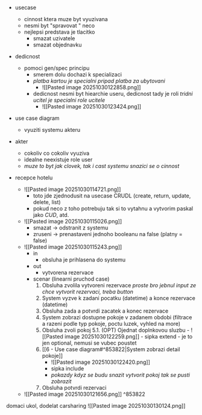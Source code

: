 - usecase
	- cinnost ktera muze byt vyuzivana
	- nesmi byt "spravovat " neco
	- nejlepsi predstava je tlacitko
		- smazat uzivatele
		- smazat objednavku

- dedicnost
	- pomoci gen/spec principu
		- smerem dolu dochazi k specializaci
		- *platba kartou je specialni pripad platba za ubytovani*
			- ![[Pasted image 20251030122858.png]]
		- dedicnost nesmi byt hiearchie useru, dedicnost tady je roli *tridni ucitel je specialni role ucitele*
			- ![[Pasted image 20251030123424.png]]


- use case diagram
	- vyuziti systemu akteru

- akter
	- cokoliv co cokoliv vyuziva
	- idealne neexistuje role user
	- *muze to byt jak clovek, tak i cast systemu snazici se o cinnost*

- recepce hotelu
	- ![[Pasted image 20251030114721.png]]
		- toto jde zjednodusit na usecase CRUDL (create, return, update, delete, list)
		- pokud neco z toho potrebuju tak si to vytahnu a vytvorim paskal jako *CUD*, atd.
	- ![[Pasted image 20251030115026.png]]
		- smazat -> odstranit z systemu
		- zruseni -> prenastaveni jednoho booleanu na false (platny = false)
	- ![[Pasted image 20251030115243.png]]
		- in
			- obsluha je prihlasena do systemu
		- out
			- vytvorena rezervace
		- scenar (linearni pruchod case)
			1. Obsluha zvolila vytvoreni rezervace *proste bro jebnul input ze chce vytvorit rezervaci, treba button*
			2. System vyzve k zadani pocatku (datetime) a konce rezervace (datetime)
			3. Obsluha zada a potvrdi zacatek a konec rezervace
			4. System zobrazi dostupne pokoje v zadanem obdobi (filtrace a razeni podle typ pokoje, poctu luzek, vyhled na more)
			5. Obsluha zvoli pokoj
				5.1.  (OPT) Ojednat doplnkovou sluzbu
					- ![[Pasted image 20251030122259.png]]
					- sipka extend 
					- je to jen optional, nemusi se vubec poustet
			6. [[6 - Use case diagram#^853822|System zobrazi detail pokoje]]
				- ![[Pasted image 20251030122420.png]]
				- sipka include
				- *pokazdy kdyz se budu snazit vytvorit pokoj tak se pusti zobrazit*
			7. Obsluha potvrdi rezervaci
	- ![[Pasted image 20251030121656.png]] ^853822

domaci ukol, dodelat carsharing
![[Pasted image 20251030130124.png]]
